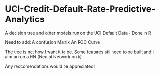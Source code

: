 # UCI-Credit-Default-Rate-Predictive-Analytics
A decision tree and other models run on the UCI Default Data - Done in R

Need to add:
A confusion Matrix
An ROC Curve

The tree is not how I want it to be.
Some features stil need to be built and I aim to run a NN (Neural Network on it)

Any reccomendations would be appreciated!
